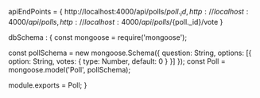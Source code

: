 apiEndPoints = {
    http://localhost:4000/api/polls/${poll._id},
    http://localhost:4000/api/polls,
    http://localhost:4000/api/polls/${poll._id}/vote
}


dbSchema :  {
const mongoose = require('mongoose');

const pollSchema = new mongoose.Schema({
  question: String,
  options: [{
    option: String,
    votes: { type: Number, default: 0 }
  }]
});
const Poll = mongoose.model('Poll', pollSchema);

module.exports = Poll;
}

